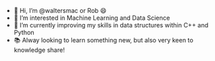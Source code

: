 - 👋 Hi, I’m @waltersmac or Rob :smile:
- 👀 I’m interested in Machine Learning and Data Science
- 🌱 I’m currently improving my skills in data structures within C++ and Python
- 📚 Alway looking to learn something new, but also very keen to knowledge share!

<!--
- 📫 How to reach me 
-->

<!---
waltersmac/waltersmac is a ✨ special ✨ repository because its `README.md` (this file) appears on your GitHub profile.
You can click the Preview link to take a look at your changes.
--->
